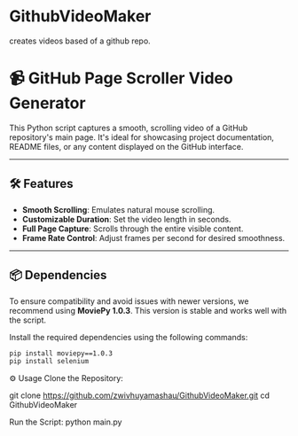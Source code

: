 # GithubVideoMaker
creates videos based of a github repo.
# 📹 GitHub Page Scroller Video Generator

This Python script captures a smooth, scrolling video of a GitHub repository's main page. It's ideal for showcasing project documentation, README files, or any content displayed on the GitHub interface.

---

## 🛠️ Features

- **Smooth Scrolling**: Emulates natural mouse scrolling.
- **Customizable Duration**: Set the video length in seconds.
- **Full Page Capture**: Scrolls through the entire visible content.
- **Frame Rate Control**: Adjust frames per second for desired smoothness.

---

## 📦 Dependencies

To ensure compatibility and avoid issues with newer versions, we recommend using **MoviePy 1.0.3**. This version is stable and works well with the script.

Install the required dependencies using the following commands:

```bash
pip install moviepy==1.0.3
pip install selenium
```

⚙️ Usage
Clone the Repository:

git clone https://github.com/zwivhuyamashau/GithubVideoMaker.git
cd GithubVideoMaker

Run the Script:
python main.py


